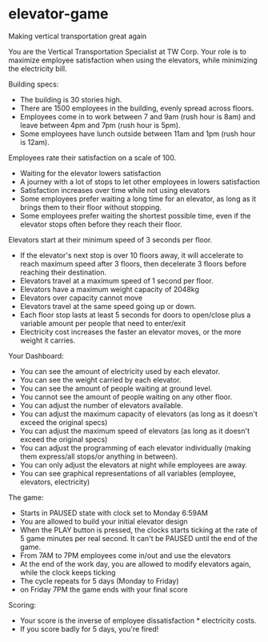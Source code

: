 # elevator-game
Making vertical transportation great again

You are the Vertical Transportation Specialist at TW Corp.
Your role is to maximize employee satisfaction when using the elevators, while minimizing the electricity bill.

Building specs:
- The building is 30 stories high.
- There are 1500 employees in the building, evenly spread across floors.
- Employees come in to work between 7 and 9am (rush hour is 8am) and leave between 4pm and 7pm (rush hour is 5pm).
- Some employees have lunch outside between 11am and 1pm (rush hour is 12am).

Employees rate their satisfaction on a scale of 100.
- Waiting for the elevator lowers satisfaction
- A journey with a lot of stops to let other employees in lowers satisfaction
- Satisfaction increases over time while not using elevators
- Some employees prefer waiting a long time for an elevator, as long as it brings them to their floor without stopping.
- Some employees prefer waiting the shortest possible time, even if the elevator stops often before they reach their floor.

Elevators start at their minimum speed of 3 seconds per floor.
- If the elevator's next stop is over 10 floors away, it will accelerate to reach maximum speed after 3 floors, then decelerate 3 floors before reaching their destination.
- Elevators travel at a maximum speed of 1 second per floor.
- Elevators have a maximum weight capacity of 2048kg
- Elevators over capacity cannot move
- Elevators travel at the same speed going up or down.
- Each floor stop lasts at least 5 seconds for doors to open/close plus a variable amount per people that need to enter/exit
- Electricity cost increases the faster an elevator moves, or the more weight it carries.

Your Dashboard:
- You can see the amount of electricity used by each elevator.
- You can see the weight carried by each elevator.
- You can see the amount of people waiting at ground level.
- You cannot see the amount of people waiting on any other floor.
- You can adjust the number of elevators available.
- You can adjust the maximum capacity of elevators (as long as it doesn't exceed the original specs)
- You can adjust the maximum speed of elevators (as long as it doesn't exceed the original specs)
- You can adjust the programming of each elevator individually (making them express/all stops/or anything in between).
- You can only adjust the elevators at night while employees are away.
- You can see graphical representations of all variables (employee, elevators, electricity)

The game:
- Starts in PAUSED state with clock set to Monday 6:59AM
- You are allowed to build your initial elevator design
- When the PLAY button is pressed, the clocks starts ticking at the rate of 5 game minutes per real second. It can't be PAUSED until the end of the game.
- From 7AM to 7PM employees come in/out and use the elevators
- At the end of the work day, you are allowed to modify elevators again, while the clock keeps ticking
- The cycle repeats for 5 days (Monday to Friday)
- on Friday 7PM the game ends with your final score

Scoring:
- Your score is the inverse of employee dissatisfaction * electricity costs.
- If you score badly for 5 days, you're fired!